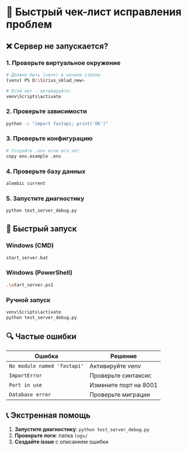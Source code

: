 # 🚨 Быстрый чек-лист исправления проблем

## ❌ Сервер не запускается?

### 1. Проверьте виртуальное окружение
```bash
# Должно быть (venv) в начале строки
(venv) PS D:\Sirius_sklad_new>

# Если нет - активируйте:
venv\Scripts\activate
```

### 2. Проверьте зависимости
```bash
python -c "import fastapi; print('OK')"
```

### 3. Проверьте конфигурацию
```bash
# Создайте .env если его нет
copy env.example .env
```

### 4. Проверьте базу данных
```bash
alembic current
```

### 5. Запустите диагностику
```bash
python test_server_debug.py
```

## 🚀 Быстрый запуск

### Windows (CMD)
```bash
start_server.bat
```

### Windows (PowerShell)
```bash
.\start_server.ps1
```

### Ручной запуск
```bash
venv\Scripts\activate
python test_server_debug.py
```

## 🔍 Частые ошибки

| Ошибка | Решение |
|--------|---------|
| `No module named 'fastapi'` | Активируйте venv |
| `ImportError` | Проверьте синтаксис |
| `Port in use` | Измените порт на 8001 |
| `Database error` | Проверьте миграции |

## 📞 Экстренная помощь

1. **Запустите диагностику**: `python test_server_debug.py`
2. **Проверьте логи**: папка `logs/`
3. **Создайте issue** с описанием ошибки
